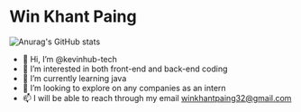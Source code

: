 # Win Khant Paing

![Anurag's GitHub stats](https://github-readme-stats.vercel.app/api?username=kevinhub-tech&show_icons=true&theme=graywhite )

- 👋 Hi, I’m @kevinhub-tech
- 👀 I’m interested in both front-end and back-end coding
- 🌱 I’m currently learning java
- 💞️ I’m looking to explore on any companies as an intern
- 📫 I will be able to reach through my email winkhantpaing32@gmail.com


<!---
kevinhub-tech/kevinhub-tech is a ✨ special ✨ repository because its `README.md` (this file) appears on your GitHub profile.
You can click the Preview link to take a look at your changes.
--->
